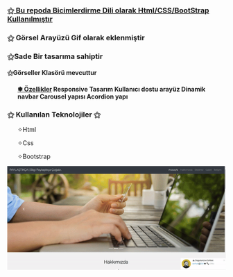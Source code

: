 
<u> <h3>⚝ Bu repoda Bicimlerdirme Dili olarak Html/CSS/BootStrap Kullanılmıştır</h3></u>
<h3>⚝ Görsel Arayüzü Gif olarak eklenmiştir<h3>
<p> ⚝Sade Bir tasarıma sahiptir</p>
<h4> ⚝Görseller Klasörü mevcuttur<h4>
<ul>
<u> ❃ Özellikler</u>
Responsive Tasarım
Kullanıcı dostu arayüz
Dinamik navbar
Carousel yapısı
Acordion yapı
</ul>
<h3>⚝ Kullanılan Teknolojiler ⚝ </h3>
 <ul>
 ✧Html
  
 ✧Css
 
 ✧Bootstrap
</ul>

 
![alt text](<gif görsel-1.gif>)
